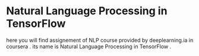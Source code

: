 # Natural Language Processing in TensorFlow
here you will find assignement of NLP course provided by deeplearning.ia in coursera . its name is Natural Language Processing in TensorFlow .

